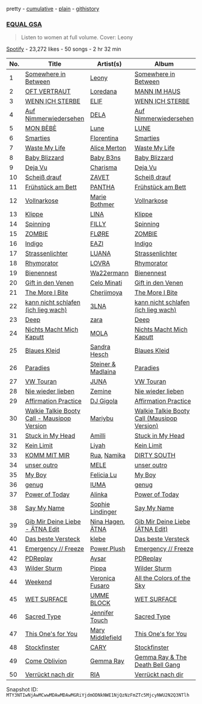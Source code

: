 pretty - [cumulative](/playlists/cumulative/37i9dQZF1DWVA5o3WHL2eG.md) - [plain](/playlists/plain/37i9dQZF1DWVA5o3WHL2eG) - [githistory](https://github.githistory.xyz/mackorone/spotify-playlist-archive/blob/main/playlists/plain/37i9dQZF1DWVA5o3WHL2eG)

### [EQUAL GSA](https://open.spotify.com/playlist/37i9dQZF1DWVA5o3WHL2eG)

> Listen to women at full volume\. Cover: Leony

[Spotify](https://open.spotify.com/user/spotify) - 23,272 likes - 50 songs - 2 hr 32 min

| No. | Title | Artist(s) | Album | Length |
|---|---|---|---|---|
| 1 | [Somewhere in Between](https://open.spotify.com/track/28Md4QAt1UceyovDOLe1GG) | [Leony](https://open.spotify.com/artist/2NpPlwwDVYR5dIj0F31EcC) | [Somewhere in Between](https://open.spotify.com/album/1Dxfq2WMWe48f7YSO5DzSp) | 2:36 |
| 2 | [OFT VERTRAUT](https://open.spotify.com/track/2viO8F8cWAkkHqZIE8ouk8) | [Loredana](https://open.spotify.com/artist/2Im8m4STDBosjfmb5hmP80) | [MANN IM HAUS](https://open.spotify.com/album/39cLzKdoghJ200CzrrZRUh) | 2:54 |
| 3 | [WENN ICH STERBE](https://open.spotify.com/track/5PNNnInglyngBvmMPlQkyx) | [ELIF](https://open.spotify.com/artist/65AzRSW0jKSs0WtttEXrOw) | [WENN ICH STERBE](https://open.spotify.com/album/1IZYLoQLnt9pLvUgpoWRQR) | 3:00 |
| 4 | [Auf Nimmerwiedersehen](https://open.spotify.com/track/5df7QCgUufv5OfIeiXYtF6) | [DELA](https://open.spotify.com/artist/6o5FwtmyRmdaUqFnfmZ9l8) | [Auf Nimmerwiedersehen](https://open.spotify.com/album/0acoXt2AQYnTNYECnUy5cx) | 2:47 |
| 5 | [MON BÈBÈ](https://open.spotify.com/track/7Iki6p3Qsh1mAbvccSqbWF) | [Lune](https://open.spotify.com/artist/3pMYJHAY5ErzmJQVWb8VX6) | [LUNE](https://open.spotify.com/album/110in5Qcb8ry1bmvFNA2yl) | 2:23 |
| 6 | [Smarties](https://open.spotify.com/track/2e5DbCHlhtk4deIvjrIi2H) | [Florentina](https://open.spotify.com/artist/7adCbfW9aRcBxWhuuSNXTo) | [Smarties](https://open.spotify.com/album/3lZmmldlKLvh1P2zdV4T1s) | 1:59 |
| 7 | [Waste My Life](https://open.spotify.com/track/3jLMVF5HDdh10eAi8DgiHD) | [Alice Merton](https://open.spotify.com/artist/7f0OLhGgBMX9fUjm1dcPip) | [Waste My Life](https://open.spotify.com/album/4Xt5HkbBZXyBGDomKr3gvG) | 2:40 |
| 8 | [Baby Blizzard](https://open.spotify.com/track/3y0j1dKTB0XXJQPRNIEXgN) | [Baby B3ns](https://open.spotify.com/artist/0geGEoVXjWIz38cw8JcqVP) | [Baby Blizzard](https://open.spotify.com/album/3PXQif0FmYLPi2LptqvWyv) | 2:05 |
| 9 | [Deja Vu](https://open.spotify.com/track/088AALvEe9JhLFSNZe9axa) | [Charisma](https://open.spotify.com/artist/7D9emGGS7rSb4GjWpnfprb) | [Deja Vu](https://open.spotify.com/album/5IiELU5sxBPtW71GF2QlK7) | 2:42 |
| 10 | [Scheiß drauf](https://open.spotify.com/track/0mqYUVw9Y4SFR5HwLtixVc) | [ZAVET](https://open.spotify.com/artist/4iIpwanKVqfqqMXhJOyTFG) | [Scheiß drauf](https://open.spotify.com/album/3vD1dWifnWS1IRyJgywEJc) | 2:31 |
| 11 | [Frühstück am Bett](https://open.spotify.com/track/4nbPDsu8jgMtWCj8qnANtX) | [PANTHA](https://open.spotify.com/artist/40TyBBFIw2Nw3psoWIkNI8) | [Frühstück am Bett](https://open.spotify.com/album/4rBnwHH6maKF0WbAi3OTHA) | 2:35 |
| 12 | [Vollnarkose](https://open.spotify.com/track/2xH7rLuS7c3k0cwsb4hkeG) | [Marie Bothmer](https://open.spotify.com/artist/5tfGWI8xQ33fxhcMq3GufB) | [Vollnarkose](https://open.spotify.com/album/0c37Xnqx3Yu9RrgkoLolW3) | 2:47 |
| 13 | [Klippe](https://open.spotify.com/track/5v55WAa8wfRaVpVHAMDeqc) | [LINA](https://open.spotify.com/artist/3YPpKFZGAT0O8SJca2Aaj8) | [Klippe](https://open.spotify.com/album/0pfjDkd226jzAU1El7wokl) | 2:38 |
| 14 | [Spinning](https://open.spotify.com/track/6cXiBpoXVCWr9NH9N9wHrw) | [FILLY](https://open.spotify.com/artist/78lCJYozxlzWtocLnPKZ0f) | [Spinning](https://open.spotify.com/album/1brqiOya6F8Lyu9pNQJwCB) | 2:28 |
| 15 | [ZOMBIE](https://open.spotify.com/track/75KHUxaMlmvSIYZnUMMLj9) | [FLØRE](https://open.spotify.com/artist/5aUy7Z5Q1m6f9fNp8or3sD) | [ZOMBIE](https://open.spotify.com/album/0BUM8lM9I5YnnPFVXV3yyv) | 3:13 |
| 16 | [Indigo](https://open.spotify.com/track/4lD0cG6PVz75ls72cr1746) | [EAZI](https://open.spotify.com/artist/0kYyxlSQpwDOsB9qO4LlAZ) | [Indigo](https://open.spotify.com/album/7MtTMjim0m7cA8d5jC51fd) | 2:17 |
| 17 | [Strassenlichter](https://open.spotify.com/track/7cTCN89RGvzAWMtx0tko6J) | [LUANA](https://open.spotify.com/artist/1n5afsM6tuJMrJJbkH5xob) | [Strassenlichter](https://open.spotify.com/album/1pRsFERBKpqIEPIU1Shs7R) | 2:06 |
| 18 | [Rhymorator](https://open.spotify.com/track/2pezonC6ZUfm8DFLErkPcy) | [LOVRA](https://open.spotify.com/artist/4fIPBdK4awAR1W14u3v1J5) | [Rhymorator](https://open.spotify.com/album/6Cppfglc6q5FvoEtX8qIjW) | 2:32 |
| 19 | [Bienennest](https://open.spotify.com/track/45fAUlR4UMhnH0g2sxF3U2) | [Wa22ermann](https://open.spotify.com/artist/6WJVluElmUFNEsOl7TPX8X) | [Bienennest](https://open.spotify.com/album/5IiXuGdya1sEyxr2FDOBOh) | 3:28 |
| 20 | [Gift in den Venen](https://open.spotify.com/track/2eEetpdC86LKxTSsyFxhjO) | [Celo Minati](https://open.spotify.com/artist/21VV9fUe6whK3Zo2BPoHnd) | [Gift in den Venen](https://open.spotify.com/album/2RQ37XLMPVzTTWapQ9nNEI) | 2:45 |
| 21 | [The More I Bite](https://open.spotify.com/track/4cGQFb9fFfw3nmSNm3L2JE) | [Cheriimoya](https://open.spotify.com/artist/3RbuVoer2pZlqAXI73ElhX) | [The More I Bite](https://open.spotify.com/album/16O7AReSw4Lk6ytVghcVIt) | 2:18 |
| 22 | [kann nicht schlafen \(ich lieg wach\)](https://open.spotify.com/track/0J7XFx01lrlEjrvXWDPz2x) | [3LNA](https://open.spotify.com/artist/1emgDf5qBtbL909f2Pt7uP) | [kann nicht schlafen \(ich lieg wach\)](https://open.spotify.com/album/4j51z3n4ESXsklaACAc1Ax) | 2:36 |
| 23 | [Deep](https://open.spotify.com/track/64FUVo53H9BeVcDQzYC12U) | [zara](https://open.spotify.com/artist/3iFa38c2Ig6kXLVx5Yl1YD) | [Deep](https://open.spotify.com/album/035bTv89zj1lEFLElT979D) | 2:26 |
| 24 | [Nichts Macht Mich Kaputt](https://open.spotify.com/track/4apYkUv1eTKQZ3hHuGS8Kh) | [MOLA](https://open.spotify.com/artist/5Lw7127PMJTsapsC0JZFye) | [Nichts Macht Mich Kaputt](https://open.spotify.com/album/7pVSS0DqJHiXFrQgauxEAf) | 3:39 |
| 25 | [Blaues Kleid](https://open.spotify.com/track/6z0POlmbcfoQrDFEnGuOiz) | [Sandra Hesch](https://open.spotify.com/artist/4Kmi9gtWqvt7AJU2m1SNsh) | [Blaues Kleid](https://open.spotify.com/album/1XsIzAV1ikJKewJl9Jrr3c) | 2:47 |
| 26 | [Paradies](https://open.spotify.com/track/12cUrqvuiDOPWiHaEl6Ao0) | [Steiner & Madlaina](https://open.spotify.com/artist/5iy4msOEj4qHNlrxUansvg) | [Paradies](https://open.spotify.com/album/0TVfcTOcm74TMCRLZEDAqn) | 3:57 |
| 27 | [VW Touran](https://open.spotify.com/track/3CZJpEyyglszjKaI8xuz3Z) | [JUNA](https://open.spotify.com/artist/7BAvtoWO84xzAOwaSKDYlj) | [VW Touran](https://open.spotify.com/album/332wFxLbxlhMXF4rdXugN5) | 3:07 |
| 28 | [Nie wieder lieben](https://open.spotify.com/track/76L2zQcFKry2jymKVskX1H) | [Zemine](https://open.spotify.com/artist/7zB3RuBgX3ssVdhKBQOEjJ) | [Nie wieder lieben](https://open.spotify.com/album/7CgxVFIWA5xaE7EpkZspKx) | 3:12 |
| 29 | [Affirmation Practice](https://open.spotify.com/track/2nArEaoCGtb6ws4wO4cI9a) | [DJ Gigola](https://open.spotify.com/artist/7feJmqQ32fTIPKBmPXwHXf) | [Affirmation Practice](https://open.spotify.com/album/2tnN5ey40OEsFKIurIWNsK) | 5:11 |
| 30 | [Walkie Talkie Booty Call \- Mausipop Version](https://open.spotify.com/track/2WW6cIIBiRIxHOTQ4MSgxe) | [Mariybu](https://open.spotify.com/artist/3R1Ha6KqmyhC2vUrmEocEG) | [Walkie Talkie Booty Call \(Mausipop Version\)](https://open.spotify.com/album/5ezWr8v98gPIA9NoUcfh0o) | 2:06 |
| 31 | [Stuck in My Head](https://open.spotify.com/track/1GSOAXoDgZaLuV0bgLQQtG) | [Amilli](https://open.spotify.com/artist/6plodklNvq0eGpBOL4ko0D) | [Stuck in My Head](https://open.spotify.com/album/5jeJQGoMtrCbLk841fVXoC) | 2:38 |
| 32 | [Kein Limit](https://open.spotify.com/track/2MsDRBxvDMIrRuaqGikmIu) | [Liyah](https://open.spotify.com/artist/3UaA29cd7jUb9YmzXAdImR) | [Kein Limit](https://open.spotify.com/album/6cWFbbsBwQ2YXk6B2cfoAi) | 2:32 |
| 33 | [KOMM MIT MIR](https://open.spotify.com/track/3a4elNaJUIOcRGlo7fs3ru) | [Rua](https://open.spotify.com/artist/6mEktZc9hTEYmOEBgG9fpw), [Namika](https://open.spotify.com/artist/0HSc7yUdNSosxRb2UJnXlz) | [DIRTY SOUTH](https://open.spotify.com/album/4fxWfSWop2N2u5HTF4WNJf) | 3:06 |
| 34 | [unser outro](https://open.spotify.com/track/02gROagmZFL4Bq6wZcMNcu) | [MELE](https://open.spotify.com/artist/6Lk699bosWcOqCMFLJFrPp) | [unser outro](https://open.spotify.com/album/4b57lz0ovywOxXdwO1Yzsd) | 3:17 |
| 35 | [My Boy](https://open.spotify.com/track/2PQ8NakpjpxgeEYpYPJWNQ) | [Felicia Lu](https://open.spotify.com/artist/0bLxXoUrh0kANKQMWts8KV) | [My Boy](https://open.spotify.com/album/1OPAXBEGLOMOH7JWreyHMf) | 2:45 |
| 36 | [genug](https://open.spotify.com/track/6yYqmnTk6kCYUNNexHzRJ0) | [IUMA](https://open.spotify.com/artist/3sQkqWv3GPcfimQ2bobl2a) | [genug](https://open.spotify.com/album/07dyzBlmJNUTo2lneNuriJ) | 3:42 |
| 37 | [Power of Today](https://open.spotify.com/track/0XXV6O17QrAZKm5mtg9ZMC) | [Alinka](https://open.spotify.com/artist/3qBqW8kIRZbPxbSgAyP7ls) | [Power of Today](https://open.spotify.com/album/7yIK0Y0jH33BaFWcuQJnEI) | 6:19 |
| 38 | [Say My Name](https://open.spotify.com/track/0uc8dunUbcQxjqgPPTsIG8) | [Sophie Lindinger](https://open.spotify.com/artist/3b3qQWQgIMIyHcYSMY4P3g) | [Say My Name](https://open.spotify.com/album/18zOW95fsCYH9a7uk8PQhI) | 3:16 |
| 39 | [Gib Mir Deine Liebe \- ÄTNA Edit](https://open.spotify.com/track/5AkN6pp0GOyXazmuhVhSzE) | [Nina Hagen](https://open.spotify.com/artist/7xZHrltZh8zIRvjimgABvj), [ÄTNA](https://open.spotify.com/artist/4ORnI4BzjKFbUply6fRvkX) | [Gib Mir Deine Liebe \(ÄTNA Edit\)](https://open.spotify.com/album/7DAbqaaxY7zgCYT1DN6YT0) | 3:41 |
| 40 | [Das beste Versteck](https://open.spotify.com/track/29yFPJFMhqBRmarG2n2idr) | [klebe](https://open.spotify.com/artist/54NEKupV1XnarSxwn0gp3w) | [Das beste Versteck](https://open.spotify.com/album/2P1OzC7rx5u7UP8FrhnAdS) | 3:15 |
| 41 | [Emergency // Freeze](https://open.spotify.com/track/1E5g640mMzXNC4zS9Bp8hc) | [Power Plush](https://open.spotify.com/artist/5oFIcDSdVrn8T3Ldes4Ebn) | [Emergency // Freeze](https://open.spotify.com/album/4uGO4MkPRvWmtqexIFdTfu) | 3:08 |
| 42 | [PDReplay](https://open.spotify.com/track/1oG9rmMnphj5CWtTQWmXbx) | [Aysar](https://open.spotify.com/artist/1NwgjGe4PKnpX1lSV2d2Vo) | [PDReplay](https://open.spotify.com/album/4GZIkdivbkR2uTAw0aIKtW) | 2:02 |
| 43 | [Wilder Sturm](https://open.spotify.com/track/5n1rB7mYHm7boduIHE48Dy) | [Pippa](https://open.spotify.com/artist/3YnovPMNx58Jp0JCpNUz6x) | [Wilder Sturm](https://open.spotify.com/album/1F01866M3JrsPZ5LuGjJc2) | 3:13 |
| 44 | [Weekend](https://open.spotify.com/track/2OUDuS00X3uIdcklQB1Ylv) | [Veronica Fusaro](https://open.spotify.com/artist/2Nu9BiGXLIAbTs0mrbsmRW) | [All the Colors of the Sky](https://open.spotify.com/album/19P0yRLN8TbnBVk8qUAYgZ) | 3:32 |
| 45 | [WET SURFACE](https://open.spotify.com/track/4ifoKIbDYmRj20GDh8a1Bq) | [UMME BLOCK](https://open.spotify.com/artist/6o8ur7884OGIluc3crtSAk) | [WET SURFACE](https://open.spotify.com/album/5JD4XfovThcRF6qUwC1Sia) | 3:40 |
| 46 | [Sacred Type](https://open.spotify.com/track/4Huu3YdsOUkubcMqVramYl) | [Jennifer Touch](https://open.spotify.com/artist/2RTTomV6iq54PkO0g3KLOO) | [Sacred Type](https://open.spotify.com/album/4AWSQz9jY2vFf6kMdyLSz6) | 4:41 |
| 47 | [This One's for You](https://open.spotify.com/track/4jGwo6XYSxgBZ7UkrhlLvE) | [Mary Middlefield](https://open.spotify.com/artist/4AHdi9slY1QQdgFXRFUUIs) | [This One's for You](https://open.spotify.com/album/5IT3PmuTYMzz35OOgiO4J2) | 4:14 |
| 48 | [Stockfinster](https://open.spotify.com/track/6355JuRq1joIWAygRTjSIq) | [CARY](https://open.spotify.com/artist/0AHMHf89EpUmUPHY1dXBRv) | [Stockfinster](https://open.spotify.com/album/58ehr0jkzXXodYtG9Y8LTm) | 2:37 |
| 49 | [Come Oblivion](https://open.spotify.com/track/0Ma5tlwPggGeLREymwSRRj) | [Gemma Ray](https://open.spotify.com/artist/2yFINwzZpVkgFhKLpuAAle) | [Gemma Ray & The Death Bell Gang](https://open.spotify.com/album/6lNtWS3Xj1gtj9yg7bwGKq) | 3:47 |
| 50 | [Verrückt nach dir](https://open.spotify.com/track/6JvbriIzMHaGk2oIKuaFyQ) | [RIA](https://open.spotify.com/artist/1uEz1ky7M03Huwn2WzeSyK) | [Verrückt nach dir](https://open.spotify.com/album/4NH3NexFiXUSlLgsz7HvLN) | 2:57 |

Snapshot ID: `MTY3NTIwNjAwMCwwMDAwMDAwMGRiYjdmODNkNWE1NjQzNzFmZTc5MjcyNWU2N2Q3NTlh`
